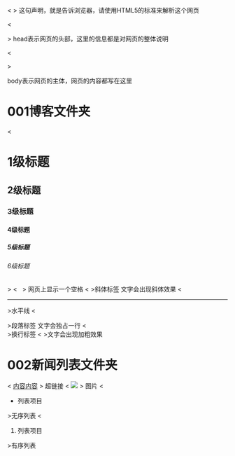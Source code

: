 < <!DOCTYPE html>   >
这句声明，就是告诉浏览器，请使用HTML5的标准来解析这个网页 

< <head>
		<meta charset="utf-8" />
		<title></title>
</head>   >
head表示网页的头部，这里的信息都是对网页的整体说明	
	
< <body>
</body>   >

body表示网页的主体，网页的内容都写在这里

# 001博客文件夹
< <h1>1级标题</h1>
<h2>2级标题</h2>
<h3>3级标题</h3>
<h4>4级标题</h4>
<h5>5级标题</h5>
<h6>6级标题</h6>   >
 < &nbsp;   > 网页上显示一个空格
 < <i></i>   >斜体标签 文字会出现斜体效果
 < <hr/>   >水平线
 < <p></p>   >段落标签 文字会独占一行
 < <br/>   >换行标签
 < <b></b>   >文字会出现加粗效果
 
 # 002新闻列表文件夹
 < <a href="http://www.baidu.com">内容内容</a>   > 超链接
 < <img src="img/icon_arrow.png" />   > 图片
< <ul><li>列表项目</li></ul>   >无序列表
 < <ol><li>列表项目</li></ol>   >有序列表
